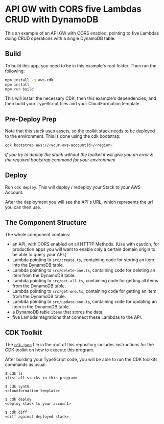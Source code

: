 # API GW with CORS five Lambdas CRUD with DynamoDB

This an example of an API GW with CORS enabled, pointing to five Lambdas doing CRUD operations with a single DynamoDB table.

## Build

To build this app, you need to be in this example's root folder. Then run the following:

```bash
npm install -g aws-cdk
npm install
npm run build
```

This will install the necessary CDK, then this example's dependencies, and then build your TypeScript files and your CloudFormation template.

## Pre-Deploy Prep

Note that this stack uses assets, so the toolkit stack needs to be deployed to the environment. This is done using the cdk bootstrap:

```bash
cdk bootstrap aws://<your-aws-accountid>/<region>
```

*If you try to deploy the stack without the toolket it will give you an error & the required bootstrap command for your environment* 

## Deploy

Run `cdk deploy`. This will deploy / redeploy your Stack to your AWS Account.

After the deployment you will see the API's URL, which represents the url you can then use.

## The Component Structure

The whole component contains:

- an API, with CORS enabled on all HTTTP Methods. (Use with caution, for production apps you will want to enable only a certain domain origin to be able to query your API.)
- Lambda pointing to `src/create.ts`, containing code for storing an item  into the DynamoDB table.
- Lambda pointing to `src/delete-one.ts`, containing code for deleting an item from the DynamoDB table.
- Lambda pointing to `src/get-all.ts`, containing code for getting all items from the DynamoDB table.
- Lambda pointing to `src/get-one.ts`, containing code for getting an item from the DynamoDB table.
- Lambda pointing to `src/update-one.ts`, containing code for updating an item in the DynamoDB table.
- a DynamoDB table `items` that stores the data.
- five LambdaIntegrations that connect these Lambdas to the API.

## CDK Toolkit

The [`cdk.json`](./cdk.json) file in the root of this repository includes
instructions for the CDK toolkit on how to execute this program.

After building your TypeScript code, you will be able to run the CDK toolkits commands as usual:

    $ cdk ls
    <list all stacks in this program>

    $ cdk synth
    <cloudformation template>

    $ cdk deploy
    <deploy stack to your account>

    $ cdk diff
    <diff against deployed stack>
